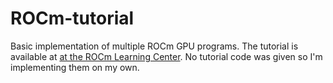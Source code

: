 # ROCm-tutorial

Basic implementation of multiple ROCm GPU programs. The tutorial is available at [at the ROCm Learning Center](https://developer.amd.com/resources/rocm-resources/rocm-learning-center/). No tutorial code was given so I'm implementing them on my own.
